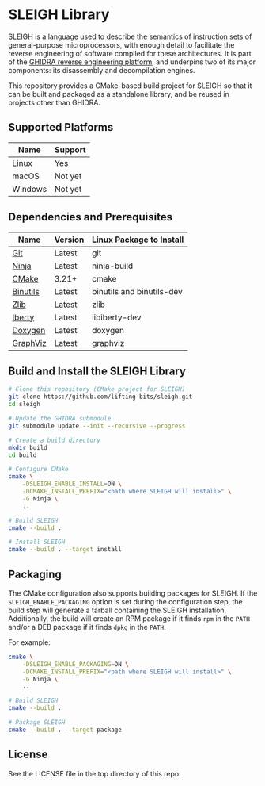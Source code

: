 # SLEIGH Library

[SLEIGH](https://ghidra.re/courses/languages/html/sleigh.html) is a language used to describe the semantics of instruction sets of general-purpose microprocessors, with enough detail to facilitate the reverse engineering of software compiled for these architectures. It is part of the [GHIDRA reverse engineering platform](https://github.com/NationalSecurityAgency/ghidra), and underpins two of its major components: its disassembly and decompilation engines.

This repository provides a CMake-based build project for SLEIGH so that it can be built and packaged as a standalone library, and be reused in projects other than GHIDRA.

## Supported Platforms

| Name | Support |
| ---- | ------- |
| Linux | Yes |
| macOS | Not yet |
| Windows | Not yet |

## Dependencies and Prerequisites

| Name | Version | Linux Package to Install |
| ---- | ------- | ------- |
| [Git](https://git-scm.com/) | Latest | git |
| [Ninja](https://ninja-build.org/) | Latest | ninja-build |
| [CMake](https://cmake.org/) | 3.21+ | cmake |
| [Binutils](https://www.gnu.org/software/binutils/) | Latest | binutils and binutils-dev |
| [Zlib](https://zlib.net/) | Latest | zlib |
| [Iberty](https://gcc.gnu.org/onlinedocs/libiberty/) | Latest | libiberty-dev |
| [Doxygen](https://www.doxygen.nl/) | Latest | doxygen |
| [GraphViz](https://graphviz.org/) | Latest | graphviz |

## Build and Install the SLEIGH Library

```sh
# Clone this repository (CMake project for SLEIGH)
git clone https://github.com/lifting-bits/sleigh.git
cd sleigh

# Update the GHIDRA submodule
git submodule update --init --recursive --progress

# Create a build directory
mkdir build
cd build

# Configure CMake
cmake \
    -DSLEIGH_ENABLE_INSTALL=ON \
    -DCMAKE_INSTALL_PREFIX="<path where SLEIGH will install>" \
    -G Ninja \
    ..

# Build SLEIGH
cmake --build .

# Install SLEIGH
cmake --build . --target install
```

## Packaging

The CMake configuration also supports building packages for SLEIGH. If the `SLEIGH_ENABLE_PACKAGING` option is set during the configuration step, the build step will generate a tarball containing the SLEIGH installation. Additionally, the build will create an RPM package if it finds `rpm` in the `PATH` and/or a DEB package if it finds `dpkg` in the `PATH`.

For example:

```sh
cmake \
    -DSLEIGH_ENABLE_PACKAGING=ON \
    -DCMAKE_INSTALL_PREFIX="<path where SLEIGH will install>" \
    -G Ninja \
    ..

# Build SLEIGH
cmake --build .

# Package SLEIGH
cmake --build . --target package
```

## License

See the LICENSE file in the top directory of this repo.

